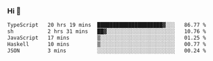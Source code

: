 ### Hi 👋

<!--START_SECTION:waka-->

```txt
TypeScript   20 hrs 19 mins  █████████████████████▓░░░   86.77 %
sh           2 hrs 31 mins   ██▓░░░░░░░░░░░░░░░░░░░░░░   10.76 %
JavaScript   17 mins         ▒░░░░░░░░░░░░░░░░░░░░░░░░   01.25 %
Haskell      10 mins         ▒░░░░░░░░░░░░░░░░░░░░░░░░   00.77 %
JSON         3 mins          ░░░░░░░░░░░░░░░░░░░░░░░░░   00.24 %
```

<!--END_SECTION:waka-->
